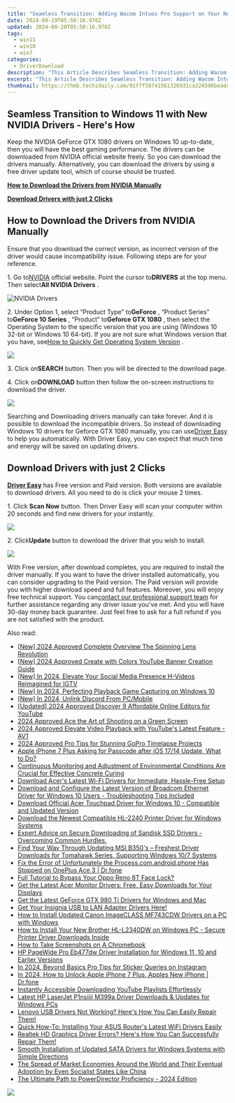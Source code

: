 ```yaml
---
title: "Seamless Transition: Adding Wacom Intuos Pro Support on Your New Windows Ebx 11 Machine"
date: 2024-08-19T05:50:16.970Z
updated: 2024-08-20T05:50:16.970Z
tags:
  - win11
  - win10
  - win7
categories:
  - DriverDownload
description: "This Article Describes Seamless Transition: Adding Wacom Intuos Pro Support on Your New Windows Ebx 11 Machine"
excerpt: "This Article Describes Seamless Transition: Adding Wacom Intuos Pro Support on Your New Windows Ebx 11 Machine"
thumbnail: https://thmb.techidaily.com/91f7f58741561326931ca324590beadc475f32b45bcc3a270b10ca0d40e00353.jpg
---
```


## Seamless Transition to Windows 11 with New NVIDIA Drivers - Here's How

Keep the NVIDIA GeForce GTX 1080 drivers on Windows 10 up-to-date, then you will have the best gaming performance. The drivers can be downloaded from NVIDIA official website freely. So you can download the drivers manually. Alternatively, you can download the drivers by using a free driver update tool, which of course should be trusted.

[**How to Download the Drivers from NVIDIA Manually**](https://tools.techidaily.com/drivereasy/download/)

[**Download Drivers with just 2 Clicks**](https://tools.techidaily.com/drivereasy/download/)

## **How to Download the Drivers from NVIDIA Manually**

 Ensure that you download the correct version, as incorrect version of the driver would cause incompatibility issue. Following steps are for your reference.

 1\. Go to[NVIDIA](https://tools.techidaily.com/drivereasy/download/) official website. Point the cursor to**DRIVERS** at the top menu. Then select**All NVIDIA Drivers** .

![NVIDIA Drivers](https://images.drivereasy.com/wp-content/uploads/2016/09/img_57ccd935a0f0a.jpg)

 2\. Under Option 1, select “Product Type” to**GeForce** , “Product Series” to**GeForce 10 Series** , “Product” to**Geforce GTX 1080** , then select the Operating System to the specific version that you are using (Windows 10 32-bit or Windows 10 64-bit). If you are not sure what Windows version that you have, see[How to Quickly Get Operating System Version](https://tools.techidaily.com/drivereasy/download/) .

![](https://images.drivereasy.com/wp-content/uploads/2016/10/img_581410198d290.jpg)

 3\. Click on**SEARCH** button. Then you will be directed to the download page.

 4\. Click on**DOWNLOAD** button then follow the on-screen instructions to download the driver.

![](https://images.drivereasy.com/wp-content/uploads/2016/10/img_581412f0a2c64.jpg)

 Searching and Downloading drivers manually can take forever. And it is possible to download the incompatible drivers. So instead of downloading Windows 10 drivers for Geforce GTX 1080 manually, you can use[Driver Easy](https://tools.techidaily.com/drivereasy/download/) to help you automatically. With Driver Easy, you can expect that much time and energy will be saved on updating drivers.

## **Download Drivers with just 2 Clicks**

**[Driver Easy](https://tools.techidaily.com/drivereasy/download/)**  has Free version and Paid version. Both versions are available to download drivers. All you need to do is click your mouse 2 times.

1\. Click **Scan Now**  button. Then Driver Easy will scan your computer within 20 seconds and find new drivers for your instantly.  

![](https://images.drivereasy.com/wp-content/uploads/2017/04/img_58eca1022f7b7.png)

 2\. Click**Update** button to download the driver that you wish to install.

![](https://images.drivereasy.com/wp-content/uploads/2017/04/img_58eca27c67b42.jpg)

 With Free version, after download completes, you are required to install the driver manually. If you want to have the driver installed automatically, you can consider upgrading to the Paid version. The Paid version will provide you with higher download speed and full features. Moreover, you will enjoy free technical support. You can[contact our professional support team](https://tools.techidaily.com/drivereasy/download/) for further assistance regarding any driver issue you’ve met. And you will have 30-day money back guarantee. Just feel free to ask for a full refund if you are not satisfied with the product.

<ins class="adsbygoogle"
     style="display:block"
     data-ad-format="autorelaxed"
     data-ad-client="ca-pub-7571918770474297"
     data-ad-slot="1223367746"></ins>



<ins class="adsbygoogle"
     style="display:block"
     data-ad-client="ca-pub-7571918770474297"
     data-ad-slot="8358498916"
     data-ad-format="auto"
     data-full-width-responsive="true"></ins>

<span class="atpl-alsoreadstyle">Also read:</span>
<div><ul>
<li><a href="https://vp-tips.techidaily.com/new-2024-approved-complete-overview-the-spinning-lens-revolution/"><u>[New] 2024 Approved  Complete Overview  The Spinning Lens Revolution</u></a></li>
<li><a href="https://facebook-record-videos.techidaily.com/new-2024-approved-create-with-colors-youtube-banner-creation-guide/"><u>[New] 2024 Approved  Create with Colors  YouTube Banner Creation Guide</u></a></li>
<li><a href="https://instagram-video-files.techidaily.com/new-in-2024-elevate-your-social-media-presence-h-videos-reimagined-for-igtv/"><u>[New] In 2024, Elevate Your Social Media Presence  H-Videos Reimagined for IGTV</u></a></li>
<li><a href="https://screen-recording.techidaily.com/new-in-2024-perfecting-playback-game-capturing-on-windows-10/"><u>[New] In 2024, Perfecting Playback  Game Capturing on Windows 10</u></a></li>
<li><a href="https://discord-videos.techidaily.com/new-in-2024-unlink-discord-from-pcmobile/"><u>[New] In 2024, Unlink Discord From PC/Mobile</u></a></li>
<li><a href="https://facebook-video-footage.techidaily.com/updated-2024-approved-discover-9-affordable-online-editors-for-youtube/"><u>[Updated] 2024 Approved  Discover 9 Affordable Online Editors for YouTube</u></a></li>
<li><a href="https://extra-lessons.techidaily.com/2024-approved-ace-the-art-of-shooting-on-a-green-screen/"><u>2024 Approved  Ace the Art of Shooting on a Green Screen</u></a></li>
<li><a href="https://youtube-video-recordings.techidaily.com/2024-approved-elevate-video-playback-with-youtubes-latest-feature-av1/"><u>2024 Approved  Elevate Video Playback with YouTube's Latest Feature - AV1</u></a></li>
<li><a href="https://extra-support.techidaily.com/2024-approved-pro-tips-for-stunning-gopro-timelapse-projects/"><u>2024 Approved  Pro Tips for Stunning GoPro Timelapse Projects</u></a></li>
<li><a href="https://ios-unlock.techidaily.com/apple-iphone-7-plus-asking-for-passcode-after-ios-1714-update-what-to-do-by-drfone-ios/"><u>Apple iPhone 7 Plus Asking for Passcode after iOS 17/14 Update, What to Do?</u></a></li>
<li><a href="https://hardware-updates.techidaily.com/continuous-monitoring-and-adjustment-of-environmental-conditions-are-crucial-for-effective-concrete-curing/"><u>Continuous Monitoring and Adjustment of Environmental Conditions Are Crucial for Effective Concrete Curing</u></a></li>
<li><a href="https://hardware-updates.techidaily.com/download-acers-latest-wi-fi-drivers-for-immediate-hassle-free-setup/"><u>Download Acer's Latest Wi-Fi Drivers for Immediate, Hassle-Free Setup</u></a></li>
<li><a href="https://hardware-updates.techidaily.com/download-and-configure-the-latest-version-of-broadcom-ethernet-driver-for-windows-10-users-troubleshooting-tips-included/"><u>Download and Configure the Latest Version of Broadcom Ethernet Driver for Windows 10 Users - Troubleshooting Tips Included</u></a></li>
<li><a href="https://hardware-updates.techidaily.com/download-official-acer-touchpad-driver-for-windows-10-compatible-and-updated-version/"><u>Download Official Acer Touchpad Driver for Windows 10 - Compatible and Updated Version</u></a></li>
<li><a href="https://hardware-updates.techidaily.com/download-the-newest-compatible-hl-2240-printer-driver-for-windows-systems/"><u>Download the Newest Compatible HL-2240 Printer Driver for Windows Systems</u></a></li>
<li><a href="https://hardware-updates.techidaily.com/expert-advice-on-secure-downloading-of-sandisk-ssd-drivers-overcoming-common-hurdles/"><u>Expert Advice on Secure Downloading of Sandisk SSD Drivers - Overcoming Common Hurdles.</u></a></li>
<li><a href="https://hardware-updates.techidaily.com/find-your-way-through-updating-msi-b350s-freshest-driver-downloads-for-tomahawk-series-supporting-windows-107-systems/"><u>Find Your Way Through Updating MSI B350's – Freshest Driver Downloads for Tomahawk Series, Supporting Windows 10/7 Systems</u></a></li>
<li><a href="https://howto.techidaily.com/fix-the-error-of-unfortunately-the-processcomandroidphone-has-stopped-on-oneplus-ace-3-drfone-by-drfone-fix-android-problems-fix-android-problems/"><u>Fix the Error of Unfortunately the Process.com.android.phone Has Stopped on OnePlus Ace 3 | Dr.fone</u></a></li>
<li><a href="https://easy-unlock-android.techidaily.com/full-tutorial-to-bypass-your-oppo-reno-8t-face-lock-by-drfone-android/"><u>Full Tutorial to Bypass Your Oppo Reno 8T Face Lock?</u></a></li>
<li><a href="https://hardware-updates.techidaily.com/get-the-latest-acer-monitor-drivers-free-easy-downloads-for-your-displays/"><u>Get the Latest Acer Monitor Drivers: Free, Easy Downloads for Your Displays</u></a></li>
<li><a href="https://hardware-updates.techidaily.com/get-the-latest-geforce-gtx-980-ti-drivers-for-windows-and-mac/"><u>Get the Latest GeForce GTX 980 Ti Drivers for Windows and Mac</u></a></li>
<li><a href="https://hardware-updates.techidaily.com/get-your-insignia-usb-to-lan-adapter-drivers-here/"><u>Get Your Insignia USB to LAN Adapter Drivers Here!</u></a></li>
<li><a href="https://hardware-updates.techidaily.com/how-to-install-updated-canon-imageclass-mf743cdw-drivers-on-a-pc-with-windows/"><u>How to Install Updated Canon ImageCLASS MF743CDW Drivers on a PC with Windows</u></a></li>
<li><a href="https://hardware-updates.techidaily.com/how-to-install-your-new-brother-hl-l2340dw-on-windows-pc-secure-printer-driver-downloads-inside/"><u>How to Install Your New Brother HL-L2340DW on Windows PC - Secure Printer Driver Downloads Inside</u></a></li>
<li><a href="https://visual-screen-recording.techidaily.com/how-to-take-screenshots-on-a-chromebook/"><u>How to Take Screenshots on A Chromebook</u></a></li>
<li><a href="https://hardware-updates.techidaily.com/hp-pagewide-pro-eb477dw-driver-installation-for-windows-11-10-and-earlier-versions/"><u>HP PageWide Pro Eb477dw Driver Installation for Windows 11, 10 and Earlier Versions</u></a></li>
<li><a href="https://instagram-video-recordings.techidaily.com/in-2024-beyond-basics-pro-tips-for-sticker-queries-on-instagram/"><u>In 2024, Beyond Basics  Pro Tips for Sticker Queries on Instagram</u></a></li>
<li><a href="https://iphone-unlock.techidaily.com/in-2024-how-to-unlock-apple-iphone-7-plus-apples-new-iphone-drfone-by-drfone-ios/"><u>In 2024, How to Unlock Apple iPhone 7 Plus, Apples New iPhone | Dr.fone</u></a></li>
<li><a href="https://youtube-videos.techidaily.com/instantly-accessible-downloading-youtube-playlists-effortlessly/"><u>Instantly Accessible  Downloading YouTube Playlists Effortlessly</u></a></li>
<li><a href="https://hardware-updates.techidaily.com/latest-hp-laserjet-p1nsiiii-m399a-driver-downloads-and-updates-for-windows-pcs/"><u>Latest HP LaserJet P1nsiiii M399a Driver Downloads & Updates for Windows PCs</u></a></li>
<li><a href="https://hardware-updates.techidaily.com/lenovo-usb-drivers-not-working-heres-how-you-can-easily-repair-them/"><u>Lenovo USB Drivers Not Working? Here's How You Can Easily Repair Them!</u></a></li>
<li><a href="https://hardware-updates.techidaily.com/quick-how-to-installing-your-asus-routers-latest-wifi-drivers-easily/"><u>Quick How-To: Installing Your ASUS Router's Latest WiFi Drivers Easily</u></a></li>
<li><a href="https://hardware-updates.techidaily.com/realtek-hd-graphics-driver-errors-heres-how-you-can-successfully-repair-them/"><u>Realtek HD Graphics Driver Errors? Here's How You Can Successfully Repair Them!</u></a></li>
<li><a href="https://hardware-updates.techidaily.com/smooth-installation-of-updated-sata-drivers-for-windows-systems-with-simple-directions/"><u>Smooth Installation of Updated SATA Drivers for Windows Systems with Simple Directions</u></a></li>
<li><a href="https://hardware-updates.techidaily.com/1722978150760-the-spread-of-market-economies-around-the-world-and-their-eventual-adoption-by-even-socialist-states-like-china/"><u>The Spread of Market Economies Around the World and Their Eventual Adoption by Even Socialist States Like China</u></a></li>
<li><a href="https://extra-information.techidaily.com/the-ultimate-path-to-powerdirector-proficiency-2024-edition/"><u>The Ultimate Path to PowerDirector Proficiency - 2024 Edition</u></a></li>
</ul></div>

<!-- affiliate ads begin -->
<a href="https://store.nero.com/order/checkout.php?PRODS=42296985&QTY=1&AFFILIATE=108875&CART=1"><img src="https://secure.avangate.com/images/merchant/9cea886b9f44a3c2df1163730ab64994/products/copy_nero_burning_rom_cart.png" border="0">
</a>
<!-- affiliate ads end -->